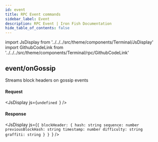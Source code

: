 ```yaml
---
id: event
title: RPC Event commands
sidebar_label: Event
description: RPC Event | Iron Fish Documentation
hide_table_of_contents: false
---
```


import JsDisplay from '../../../src/theme/components/Terminal/JsDisplay'
import GithubCodeLink from '../../../src/theme/components/Terminal/rpc/GithubCodeLink'

## <GithubCodeLink link="events/onGossip"/> event/onGossip

Streams block headers on gossip events

#### Request

<JsDisplay js={`undefined
`} />

#### Response

<JsDisplay js={`{
  blockHeader: {
    hash: string
    sequence: number
    previousBlockHash: string
    timestamp: number
    difficulty: string
    graffiti: string
  }
}
`} />
